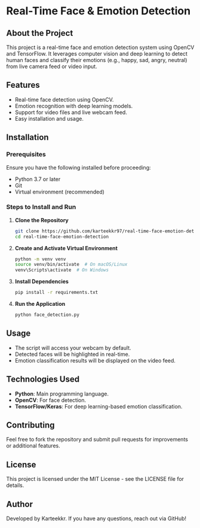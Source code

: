 # Real-Time Face & Emotion Detection

## About the Project
This project is a real-time face and emotion detection system using OpenCV and TensorFlow. It leverages computer vision and deep learning to detect human faces and classify their emotions (e.g., happy, sad, angry, neutral) from live camera feed or video input.

## Features
- Real-time face detection using OpenCV.
- Emotion recognition with deep learning models.
- Support for video files and live webcam feed.
- Easy installation and usage.

## Installation
### Prerequisites
Ensure you have the following installed before proceeding:
- Python 3.7 or later
- Git
- Virtual environment (recommended)

### Steps to Install and Run
1. **Clone the Repository**
   ```sh
   git clone https://github.com/karteekkr97/real-time-face-emotion-detection.git
   cd real-time-face-emotion-detection
   ```

2. **Create and Activate Virtual Environment**
   ```sh
   python -m venv venv
   source venv/bin/activate  # On macOS/Linux
   venv\Scripts\activate  # On Windows
   ```

3. **Install Dependencies**
   ```sh
   pip install -r requirements.txt
   ```

4. **Run the Application**
   ```sh
   python face_detection.py
   ```

## Usage
- The script will access your webcam by default.
- Detected faces will be highlighted in real-time.
- Emotion classification results will be displayed on the video feed.

## Technologies Used
- **Python**: Main programming language.
- **OpenCV**: For face detection.
- **TensorFlow/Keras**: For deep learning-based emotion classification.

## Contributing
Feel free to fork the repository and submit pull requests for improvements or additional features.

## License
This project is licensed under the MIT License - see the LICENSE file for details.

## Author
Developed by Karteekkr. If you have any questions, reach out via GitHub!

